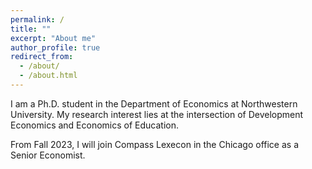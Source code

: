 ```yaml
---
permalink: /
title: ""
excerpt: "About me"
author_profile: true
redirect_from: 
  - /about/
  - /about.html
---
```


I am a Ph.D. student in the Department of Economics at Northwestern University. My research interest lies at the intersection of Development Economics and Economics of Education. 

From Fall 2023, I will join Compass Lexecon in the Chicago office as a Senior Economist.
